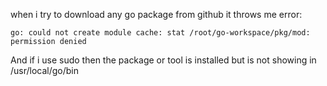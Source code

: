 when i try to download any go package from github it throws me error:

`go: could not create module cache: stat /root/go-workspace/pkg/mod: permission denied`

And if i use sudo then the package or tool is installed but is not showing in /usr/local/go/bin